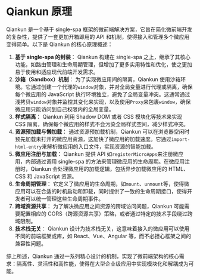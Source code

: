 # Qiankun 原理

Qiankun 是一个基于 single-spa 框架的微前端解决方案，它旨在简化微前端开发的复杂性，提供了一套更加开箱即用的 API 和机制，使得接入和管理多个微应用变得简单。以下是 Qiankun 的核心原理概述：

1. **基于 single-spa 的封装**： Qiankun 构建在 single-spa 之上，继承了其核心功能，如路由管理和生命周期管理，但增加了更多实用特性和优化，使之更加易于使用和适应现代前端开发需求。
2. **沙箱（Sandbox）机制**： 为了实现微应用间的隔离，Qiankun 使用沙箱环境。它通过创建一个代理的`window`对象，并对全局变量进行代理或隔离，确保每个微应用的 JavaScript 执行环境独立，避免了全局变量冲突。这通常通过浅拷贝`window`对象并监控其变化来实现，以及使用`Proxy`来包裹`window`，确保微应用只能访问到自己权限内的全局变量。
3. **样式隔离**： Qiankun 利用 Shadow DOM 或者 CSS 模块化等技术来实现 CSS 隔离，确保每个微应用的样式不会污染全局样式空间，减少样式冲突。
4. **资源预加载与懒加载**： 通过资源预加载机制，Qiankun 可以在浏览器空闲时预先加载未打开的微应用资源，这加快了微应用的加载速度。它通过`import-html-entry`来解析微应用的入口文件，实现资源的智能加载。
5. **微应用注册与加载**： Qiankun 提供 API 如`registerMicroApps`来注册微应用，内部通过调用 single-spa 的方法来管理微应用的生命周期。在微应用注册时，Qiankun 会处理微应用的加载逻辑，包括异步加载微应用的 HTML、CSS 和 JavaScript 资源。
6. **生命周期管理**： 它定义了微应用的生命周期，如`mount`、`unmount`等，使得微应用可以在合适的时机启动和卸载，同时提供了一致的生命周期接口，使得开发者可以统一管理这些生命周期事件。
7. **跨域资源共享**： 为了解决微应用之间资源的跨域访问问题，Qiankun 可能需要配置相应的 CORS（跨源资源共享）策略，或者通过特定的技术手段绕过跨域限制。
8. **技术栈无关**： Qiankun 设计为技术栈无关，这意味着接入的微应用可以使用不同的前端框架或库，如 React、Vue、Angular 等，而不必担心框架之间的兼容性问题。

综上所述，Qiankun 通过一系列精心设计的机制，实现了微前端架构的核心需求：隔离性、灵活性和高性能，使得在大型企业级应用中实现模块化和解耦成为可能。

